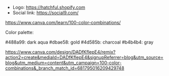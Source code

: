 * Logo: https://hatchful.shopify.com
* Social link: https://social9.com/

https://www.canva.com/learn/100-color-combinations/

Color palette:

#488a99: dark aqua
#dbae58: gold
#4d585b: charcoal
#b4b4b4: gray

https://www.canva.com/design/DADfKflepE4/remix?action2=create&mediaId=DADfKflepE4&signupReferrer=blog&utm_source=blog&utm_medium=content&utm_campaign=100-color-combinations&_branch_match_id=681795016209429748